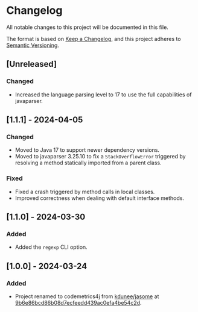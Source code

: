 # Changelog

All notable changes to this project will be documented in this file.

The format is based on [Keep a Changelog](https://keepachangelog.com/en/1.1.0/),
and this project adheres to [Semantic Versioning](https://semver.org/spec/v2.0.0.html).

## [Unreleased]

### Changed

- Increased the language parsing level to 17 to use the full capabilities of javaparser.

## [1.1.1] - 2024-04-05

### Changed

- Moved to Java 17 to support newer dependency versions.
- Moved to javaparser 3.25.10 to fix a `StackOverflowError` triggered by resolving a method statically imported from a parent class.

### Fixed

- Fixed a crash triggered by method calls in local classes.
- Improved correctness when dealing with default interface methods.

## [1.1.0] - 2024-03-30

### Added

- Added the `regexp` CLI option.

## [1.0.0] - 2024-03-24

### Added

- Project renamed to codemetrics4j from [kdunee/jasome](https://github.com/kdunee/jasome) at [9b6e86bcd86b08d7ecfeedd439ac0efa4be54c2d](https://github.com/kdunee/jasome/commit/9b6e86bcd86b08d7ecfeedd439ac0efa4be54c2d).
